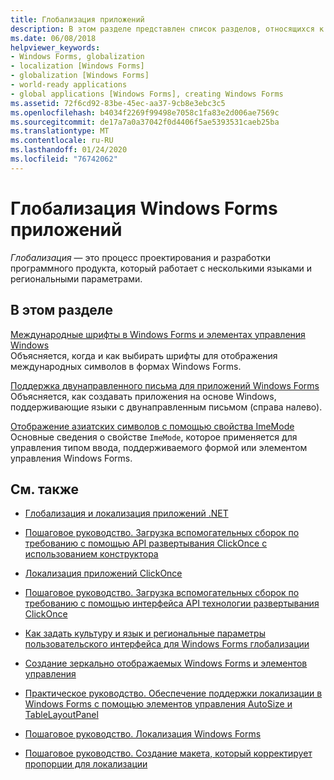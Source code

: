 ```yaml
---
title: Глобализация приложений
description: В этом разделе представлен список разделов, относящихся к глобализации Windows Forms приложений.
ms.date: 06/08/2018
helpviewer_keywords:
- Windows Forms, globalization
- localization [Windows Forms]
- globalization [Windows Forms]
- world-ready applications
- global applications [Windows Forms], creating Windows Forms
ms.assetid: 72f6cd92-83be-45ec-aa37-9cb8e3ebc3c5
ms.openlocfilehash: b4034f2269f99498e7058c1fa83e2d006ae7569c
ms.sourcegitcommit: de17a7a0a37042f0d4406f5ae5393531caeb25ba
ms.translationtype: MT
ms.contentlocale: ru-RU
ms.lasthandoff: 01/24/2020
ms.locfileid: "76742062"
---
```

# <a name="globalizing-windows-forms-applications"></a>Глобализация Windows Forms приложений

*Глобализация* — это процесс проектирования и разработки программного продукта, который работает с несколькими языками и региональными параметрами.

## <a name="in-this-section"></a>В этом разделе

[Международные шрифты в Windows Forms и элементах управления Windows](international-fonts-in-windows-forms-and-controls.md)  
Объясняется, когда и как выбирать шрифты для отображения международных символов в формах Windows Forms.

[Поддержка двунаправленного письма для приложений Windows Forms](bi-directional-support-for-windows-forms-applications.md)  
Объясняется, как создавать приложения на основе Windows, поддерживающие языки с двунаправленным письмом (справа налево).

[Отображение азиатских символов с помощью свойства ImeMode](display-of-asian-characters-with-the-imemode-property.md)  
Основные сведения о свойстве `ImeMode`, которое применяется для управления типом ввода, поддерживаемого формой или элементом управления Windows Forms.

## <a name="related-sections"></a>См. также

- [Глобализация и локализация приложений .NET](../../../standard/globalization-localization/index.md)

- [Пошаговое руководство. Загрузка вспомогательных сборок по требованию с помощью API развертывания ClickOnce с использованием конструктора](/visualstudio/deployment/walkthrough-downloading-satellite-assemblies-on-demand-with-the-clickonce-deployment-api-using-the-designer)

- [Локализация приложений ClickOnce](/visualstudio/deployment/localizing-clickonce-applications)

- [Пошаговое руководство. Загрузка вспомогательных сборок по требованию с помощью интерфейса API технологии развертывания ClickOnce](/visualstudio/deployment/walkthrough-downloading-satellite-assemblies-on-demand-with-the-clickonce-deployment-api)

- [Как задать культуру и язык и региональные параметры пользовательского интерфейса для Windows Forms глобализации](https://docs.microsoft.com/previous-versions/visualstudio/visual-studio-2010/b28bx3bh(v=vs.100))

- [Создание зеркально отображаемых Windows Forms и элементов управления](https://docs.microsoft.com/previous-versions/visualstudio/visual-studio-2010/xwbz5ws0(v=vs.100))

- [Практическое руководство. Обеспечение поддержки локализации в Windows Forms с помощью элементов управления AutoSize и TableLayoutPanel](https://docs.microsoft.com/previous-versions/visualstudio/visual-studio-2010/1zkt8b33(v=vs.100))

- [Пошаговое руководство. Локализация Windows Forms](https://docs.microsoft.com/previous-versions/visualstudio/visual-studio-2010/y99d1cd3(v=vs.100))

- [Пошаговое руководство. Создание макета, который корректирует пропорции для локализации](https://docs.microsoft.com/previous-versions/visualstudio/visual-studio-2010/7k9fa71y(v=vs.100))
